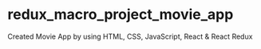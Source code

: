 # redux_macro_project_movie_app
Created Movie App by using HTML, CSS, JavaScript, React &amp; React Redux
